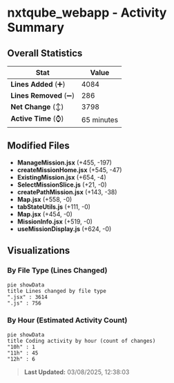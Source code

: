 # nxtqube_webapp - Activity Summary 

## Overall Statistics

| Stat                   | Value                                                             |
| ---------------------- | ----------------------------------------------------------------- |
| **Lines Added** (➕)   | 4084                                          |
| **Lines Removed** (➖) | 286                                        |
| **Net Change** (↕)    | 3798                |
| **Active Time** (⌚)   | 65 minutes |


## Modified Files
- **ManageMission.jsx** (+455, -197)
- **createMissionHome.jsx** (+545, -47)
- **ExistingMission.jsx** (+654, -4)
- **SelectMissionSlice.js** (+21, -0)
- **createPathMission.jsx** (+143, -38)
- **Map.jsx** (+558, -0)
- **tabStateUtils.js** (+111, -0)
- **Map.jsx** (+454, -0)
- **MissionInfo.jsx** (+519, -0)
- **useMissionDisplay.js** (+624, -0)

## Visualizations

### By File Type (Lines Changed)

```mermaid
pie showData
title Lines changed by file type
".jsx" : 3614
".js" : 756
```

### By Hour (Estimated Activity Count)

```mermaid
pie showData
title Coding activity by hour (count of changes)
"10h" : 1
"11h" : 45
"12h" : 6
```


> **Last Updated:** 03/08/2025, 12:38:03